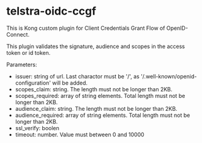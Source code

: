 # telstra-oidc-ccgf
This is Kong custom plugin for Client Credentials Grant Flow of OpenID-Connect.

This plugin validates the signature, audience and scopes in the access token or id token.

Parameters:
* issuer: string of url. Last charactor must be '/', as '/.well-known/openid-configuration' will be added.
* scopes_claim: string. The length must not be longer than 2KB.
* scopes_required: array of string elements. Total length must not be longer than 2KB.
* audience_claim: string. The length must not be longer than 2KB.
* audience_required: array of string elements. Total length must not be longer than 2KB.
* ssl_verify: boolen
* timeout: number. Value must between 0 and 10000
